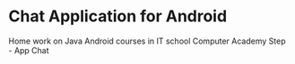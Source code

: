 # Chat Application for Android 
Home work on Java Android courses in IT school Computer Academy Step - App Chat
